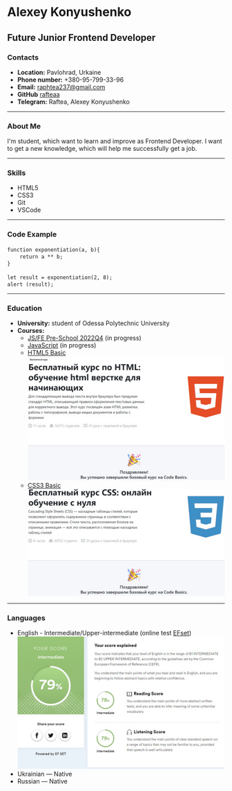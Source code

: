 # Alexey Konyushenko

## Future Junior Frontend Developer

### Contacts

* **Location:** Pavlohrad, Urkaine
* **Phone number:** +380-95-799-33-96
* **Email:** raphtea237@gmail.com
* **GitHub** [rafteaa](https://github.com/Rafteaa)
* **Telegram:** Raftea, Alexey Konyushenko

******

### About Me

I'm student, which want to learn and improve as Frontend Developer. I want to get a new knowledge, which will help me successfully get a job.

******

### Skills

* HTML5
* CSS3
* Git
* VSCode

******

### Code Example

```
function exponentiation(a, b){
	return a ** b;
}

let result = exponentiation(2, 8);
alert (result);
```

******

### Education
* **University:** student of Odessa Polytechnic University
* **Courses:**
    + [JS/FE Pre-School 2022Q4](https://rs.school/js-stage0/) (in progress)
	 + [JavaScript](https://learn.javascript.ru/) (in progress)
	 + [HTML5 Basic](https://code-basics.com/ru/languages/html)
	 ![HTML5 course is finish](/img/html5-course-result.png)
	 + [CSS3 Basic](https://code-basics.com/ru/languages/css) 
	 ![CSS3 course is finish](/img/css3-course-result.png)

******

### Languages

* English - Intermediate/Upper-intermediate (online test [EFset](https://www.efset.org/quick-check)) 
![English test result](/img/english-test-result.png)
* Ukrainian — Native
* Russian — Native 
